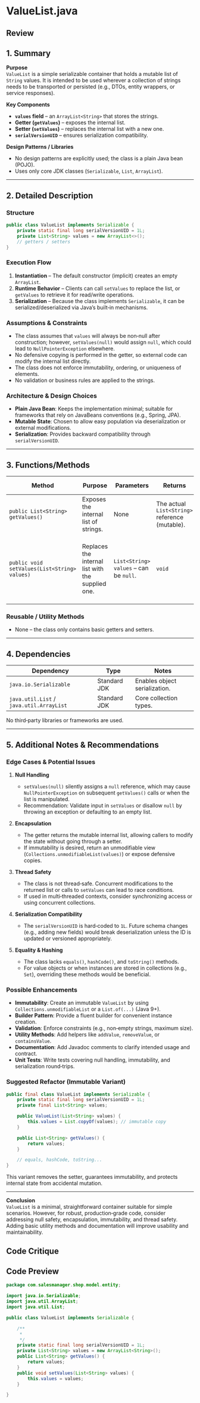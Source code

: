 # ValueList.java

## Review

## 1. Summary

**Purpose**  
`ValueList` is a simple serializable container that holds a mutable list of `String` values. It is intended to be used wherever a collection of strings needs to be transported or persisted (e.g., DTOs, entity wrappers, or service responses).

**Key Components**  
- **`values` field** – an `ArrayList<String>` that stores the strings.  
- **Getter (`getValues`)** – exposes the internal list.  
- **Setter (`setValues`)** – replaces the internal list with a new one.  
- **`serialVersionUID`** – ensures serialization compatibility.

**Design Patterns / Libraries**  
- No design patterns are explicitly used; the class is a plain Java bean (POJO).  
- Uses only core JDK classes (`Serializable`, `List`, `ArrayList`).

---

## 2. Detailed Description

### Structure
```java
public class ValueList implements Serializable {
    private static final long serialVersionUID = 1L;
    private List<String> values = new ArrayList<>();
    // getters / setters
}
```

### Execution Flow
1. **Instantiation** – The default constructor (implicit) creates an empty `ArrayList`.
2. **Runtime Behavior** – Clients can call `setValues` to replace the list, or `getValues` to retrieve it for read/write operations.
3. **Serialization** – Because the class implements `Serializable`, it can be serialized/deserialized via Java’s built‑in mechanisms.

### Assumptions & Constraints
- The class assumes that `values` will always be non‑null after construction; however, `setValues(null)` would assign `null`, which could lead to `NullPointerException` elsewhere.
- No defensive copying is performed in the getter, so external code can modify the internal list directly.
- The class does not enforce immutability, ordering, or uniqueness of elements.
- No validation or business rules are applied to the strings.

### Architecture & Design Choices
- **Plain Java Bean**: Keeps the implementation minimal; suitable for frameworks that rely on JavaBeans conventions (e.g., Spring, JPA).
- **Mutable State**: Chosen to allow easy population via deserialization or external modifications.  
- **Serialization**: Provides backward compatibility through `serialVersionUID`.

---

## 3. Functions/Methods

| Method | Purpose | Parameters | Returns | Side Effects |
|--------|---------|------------|---------|--------------|
| `public List<String> getValues()` | Exposes the internal list of strings. | None | The actual `List<String>` reference (mutable). | None. |
| `public void setValues(List<String> values)` | Replaces the internal list with the supplied one. | `List<String> values` – can be `null`. | `void` | Overwrites the existing list; if `null`, the internal reference becomes `null`. |

### Reusable / Utility Methods
- None – the class only contains basic getters and setters.

---

## 4. Dependencies

| Dependency | Type | Notes |
|------------|------|-------|
| `java.io.Serializable` | Standard JDK | Enables object serialization. |
| `java.util.List` / `java.util.ArrayList` | Standard JDK | Core collection types. |

No third‑party libraries or frameworks are used.

---

## 5. Additional Notes & Recommendations

### Edge Cases & Potential Issues
1. **Null Handling**  
   - `setValues(null)` silently assigns a `null` reference, which may cause `NullPointerException` on subsequent `getValues()` calls or when the list is manipulated.  
   - Recommendation: Validate input in `setValues` or disallow `null` by throwing an exception or defaulting to an empty list.

2. **Encapsulation**  
   - The getter returns the mutable internal list, allowing callers to modify the state without going through a setter.  
   - If immutability is desired, return an unmodifiable view (`Collections.unmodifiableList(values)`) or expose defensive copies.

3. **Thread Safety**  
   - The class is not thread‑safe. Concurrent modifications to the returned list or calls to `setValues` can lead to race conditions.  
   - If used in multi‑threaded contexts, consider synchronizing access or using concurrent collections.

4. **Serialization Compatibility**  
   - The `serialVersionUID` is hard‑coded to `1L`. Future schema changes (e.g., adding new fields) would break deserialization unless the ID is updated or versioned appropriately.

5. **Equality & Hashing**  
   - The class lacks `equals()`, `hashCode()`, and `toString()` methods.  
   - For value objects or when instances are stored in collections (e.g., `Set`), overriding these methods would be beneficial.

### Possible Enhancements
- **Immutability**: Create an immutable `ValueList` by using `Collections.unmodifiableList` or a `List.of(...)` (Java 9+).  
- **Builder Pattern**: Provide a fluent builder for convenient instance creation.  
- **Validation**: Enforce constraints (e.g., non‑empty strings, maximum size).  
- **Utility Methods**: Add helpers like `addValue`, `removeValue`, or `containsValue`.  
- **Documentation**: Add Javadoc comments to clarify intended usage and contract.  
- **Unit Tests**: Write tests covering null handling, immutability, and serialization round‑trips.

### Suggested Refactor (Immutable Variant)
```java
public final class ValueList implements Serializable {
    private static final long serialVersionUID = 1L;
    private final List<String> values;

    public ValueList(List<String> values) {
        this.values = List.copyOf(values); // immutable copy
    }

    public List<String> getValues() {
        return values;
    }

    // equals, hashCode, toString...
}
```

This variant removes the setter, guarantees immutability, and protects internal state from accidental mutation.

---

**Conclusion**  
`ValueList` is a minimal, straightforward container suitable for simple scenarios. However, for robust, production‑grade code, consider addressing null safety, encapsulation, immutability, and thread safety. Adding basic utility methods and documentation will improve usability and maintainability.

## Code Critique



## Code Preview

```java
package com.salesmanager.shop.model.entity;

import java.io.Serializable;
import java.util.ArrayList;
import java.util.List;

public class ValueList implements Serializable {

	/**
	 * 
	 */
	private static final long serialVersionUID = 1L;
	private List<String> values = new ArrayList<String>();
	public List<String> getValues() {
		return values;
	}
	public void setValues(List<String> values) {
		this.values = values;
	}

}



```

